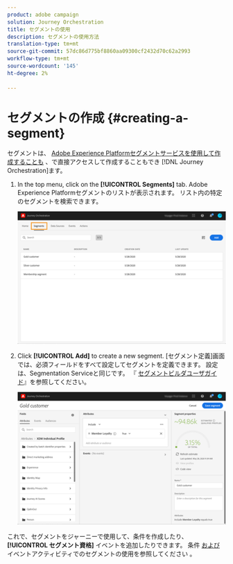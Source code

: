 ```yaml
---
product: adobe campaign
solution: Journey Orchestration
title: セグメントの使用
description: セグメントの使用方法
translation-type: tm+mt
source-git-commit: 57dc86d775bf8860aa09300cf2432d70c62a2993
workflow-type: tm+mt
source-wordcount: '145'
ht-degree: 2%

---
```




# セグメントの作成 {#creating-a-segment}

セグメントは、 [Adobe Experience Platformセグメントサービスを使用して作成することも](https://docs.adobe.com/content/help/en/experience-platform/segmentation/home.html) 、で直接アクセスして作成することもでき [!DNL Journey Orchestration]ます。

1. In the top menu, click on the **[!UICONTROL Segments]** tab. Adobe Experience Platformセグメントのリストが表示されます。 リスト内の特定のセグメントを検索できます。

   ![](../assets/segment1.png)

1. Click **[!UICONTROL Add]** to create a new segment. [セグメント定義]画面では、必須フィールドをすべて設定してセグメントを定義できます。 設定は、Segmentation Serviceと同じです。 『 [セグメントビルダユーザガイド](https://docs.adobe.com/content/help/en/experience-platform/segmentation/ui/overview.html)』を参照してください。

   ![](../assets/segment2.png)

これで、セグメントをジャーニーで使用して、条件を作成したり、 **[!UICONTROL セグメント資格]** イベントを追加したりできます。 条件 [および](../segment/using-a-segment.md) イベントアクティビティでのセグメントの使用を参照してください [](../building-journeys/segment-qualification-events.md)。